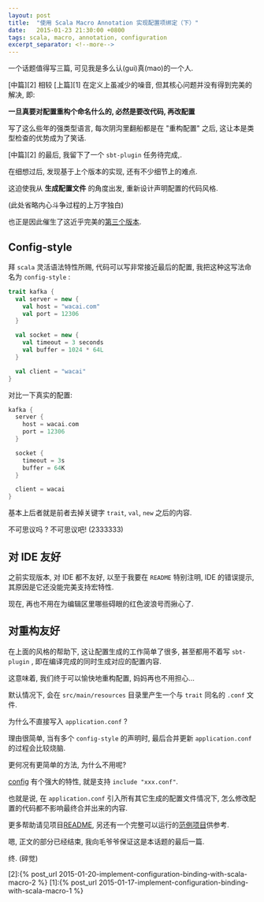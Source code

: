 ```yaml
---
layout: post
title:  "使用 Scala Macro Annotation 实现配置项绑定（下）"
date:   2015-01-23 21:30:00 +0800
tags: scala, macro, annotation, configuration
excerpt_separator: <!--more-->
---
```



一个话题值得写三篇, 可见我是多么认(gui)真(mao)的一个人.

[中篇][2] 相较 [上篇][1] 在定义上虽减少的噪音, 但其核心问题并没有得到完美的解决, 即:

**一旦真要对配置重构个命名什么的, 必然是要改代码, 再改配置**

写了这么些年的强类型语言, 每次阴沟里翻船都是在 "重构配置" 之后, 这让本是类型检查的优势成为了笑话.

<!--more-->

[中篇][2] 的最后, 我留下了一个 `sbt-plugin` 任务待完成,.

在细想过后, 发现基于上个版本的实现, 还有不少细节上的难点.

这迫使我从 **生成配置文件** 的角度出发, 重新设计声明配置的代码风格.

(此处省略内心斗争过程的上万字独白)

也正是因此催生了这近乎完美的[第三个版本][3].

## Config-style

拜 `scala` 灵活语法特性所赐, 代码可以写非常接近最后的配置, 我把这种这写法命名为 `config-style` :

```scala
trait kafka {
  val server = new {
    val host = "wacai.com"
    val port = 12306
  }

  val socket = new {
    val timeout = 3 seconds
    val buffer = 1024 * 64L
  }

  val client = "wacai"
}
```

对比一下真实的配置:

```scala
kafka {
  server {
    host = wacai.com
    port = 12306
  }

  socket {
    timeout = 3s
    buffer = 64K
  }

  client = wacai
}
```

基本上后者就是前者去掉关键字 `trait`, `val`, `new` 之后的内容.

不可思议吗 ?  不可思议吧! (2333333)

## 对 IDE 友好

之前实现版本, 对 IDE 都不友好, 以至于我要在 `README` 特别注明, IDE 的错误提示, 其原因是它还没能完美支持宏特性.

现在, 再也不用在为编辑区里哪些碍眼的红色波浪号而揪心了.

## 对重构友好

在上面的风格的帮助下, 这让配置生成的工作简单了很多, 甚至都用不着写 `sbt-plugin` , 即在编译完成的同时生成对应的配置内容.

这意味着, 我们终于可以愉快地重构配置, 妈妈再也不用担心...

默认情况下, 会在 `src/main/resources` 目录里产生一个与 `trait` 同名的 `.conf` 文件.

为什么不直接写入 `application.conf` ?

理由很简单, 当有多个 `config-style` 的声明时, 最后合并更新 `application.conf` 的过程会比较烧脑.

更何况有更简单的方法, 为什么不用呢?

[config](https://github.com/typesafehub/config#features-of-hocon) 有个强大的特性, 就是支持 `include "xxx.conf"`.

也就是说, 在 `application.conf` 引入所有其它生成的配置文件情况下, 怎么修改配置的代码都不影响最终合并出来的内容.

更多帮助请见项目[README][3], 另还有一个完整可以运行的[范例项目][example]供参考.

嗯, 正文的部分已经结束, 我向毛爷爷保证这是本话题的最后一篇.

终. (碎觉)

[example]: https://github.com/wacai/config-annotation-example
[3]: https://github.com/wacai/config-annotation
[2]:{% post_url 2015-01-20-implement-configuration-binding-with-scala-macro-2 %}
[1]:{% post_url 2015-01-17-implement-configuration-binding-with-scala-macro-1 %}
